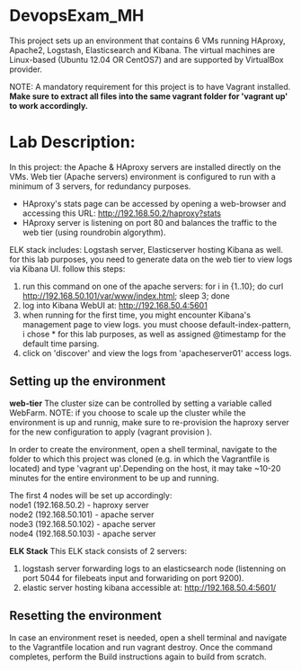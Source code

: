 # DevopsExam_MH
This project sets up an environment that contains 6 VMs running HAproxy, Apache2, Logstash, Elasticsearch and Kibana. 
The virtual machines are Linux-based (Ubuntu 12.04 OR CentOS7) and are supported by VirtualBox provider. 

NOTE: A mandatory requirement for this project is to have Vagrant installed. **Make sure to extract all files into the same vagrant folder for 'vagrant up' to work accordingly.** 

# Lab Description:
In this project: the Apache & HAproxy servers are installed directly on the VMs. 
Web tier (Apache servers) environment is configured to run with a minimum of 3 servers, for redundancy purposes. 

* HAproxy's stats page can be accessed by opening a web-browser and accessing this URL: http://192.168.50.2/haproxy?stats
* HAproxy server is listening on port 80 and balances the traffic to the web tier (using roundrobin algorythm). 

ELK stack includes: Logstash server, Elasticserver hosting Kibana as well. 
for this lab purposes, you need to generate data on the web tier to view logs via Kibana UI. follow this steps: 
1. run this command on one of the apache servers: 
for i in {1..10}; do curl http://192.168.50.101/var/www/index.html; sleep 3; done
2. log into Kibana WebUI at: http://192.168.50.4:5601
3. when running for the first time, you might encounter Kibana's management page to view logs. you must choose default-index-pattern, i chose * for this lab purposes, as well as assigned @timestamp for the default time parsing.
4. click on 'discover' and view the logs from 'apacheserver01' access logs. 

## Setting up the environment
**web-tier**
The cluster size can be controlled by setting a variable called WebFarm. 
NOTE: if you choose to scale up the cluster while the environment is up and runnig, make sure to re-provision the haproxy server for the new configuration to apply (vagrant provision <apacheservername>). 

In order to create the environment, open a shell terminal, navigate to the folder to which this project was cloned (e.g. in which the Vagrantfile is located) and type 'vagrant up'.Depending on the host, it may take ~10-20 minutes for the entire environment to be up and running.

The first 4 nodes will be set up accordingly:  
node1 (192.168.50.2) - haproxy server  
node2 (192.168.50.101) - apache server  
node3 (192.168.50.102) - apache server  
node4 (192.168.50.103) - apache server  

**ELK Stack**
This ELK stack consists of 2 servers:
1. logstash server forwarding logs to an elasticsearch node (listenning on port 5044 for filebeats input and forwariding on port 9200). 
2. elastic server hosting kibana accessible at: http://192.168.50.4:5601/

## Resetting the environment
In case an environment reset is needed, open a shell terminal and navigate to the Vagrantfile location and run vagrant destroy.
Once the command completes, perform the Build instructions again to build from scratch.
